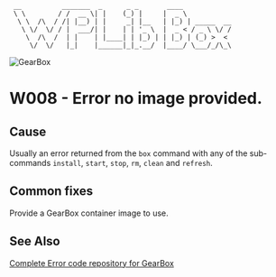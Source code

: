 ```
 __          _______  _      _ _       ____
 \ \        / /  __ \| |    (_) |     |  _ \
  \ \  /\  / /| |__) | |     _| |__   | |_) | _____  __
   \ \/  \/ / |  ___/| |    | | '_ \  |  _ < / _ \ \/ /
    \  /\  /  | |    | |____| | |_) | | |_) | (_) >  <
     \/  \/   |_|    |______|_|_.__/  |____/ \___/_/\_\
```

![GearBox](https://github.com/gearboxworks/box-scripts/blob/master/GearBox-100x.png)

# W008 - Error no image provided.

## Cause
Usually an error returned from the `box` command with any of the sub-commands `install`, `start`, `stop`, `rm`, `clean` and `refresh`.

## Common fixes
Provide a GearBox container image to use.


### 


## See Also
[Complete Error code repository for GearBox](https://github.com/gearboxworks/box-scripts/tree/master/docs/errors)

